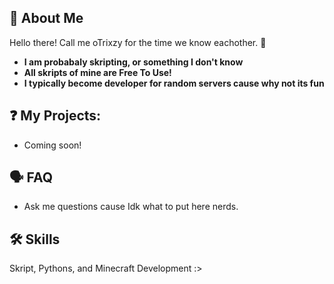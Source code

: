 ## 🚀 About Me

Hello there! Call me oTrixzy for the time we know eachother. 👋


- **I am probabaly skripting, or something I don't know**
- **All skripts of mine are Free To Use!**
- **I typically become developer for random servers cause why not its fun**


## ❓ My Projects:

- Coming soon!
## 🗣 FAQ

- Ask me questions cause Idk what to put here nerds.
## 🛠 Skills
Skript, Pythons, and Minecraft Development :>

